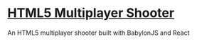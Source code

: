 # [HTML5 Multiplayer Shooter](https://shooter.csarko.sh)
An HTML5 multiplayer shooter built with BabylonJS and React
